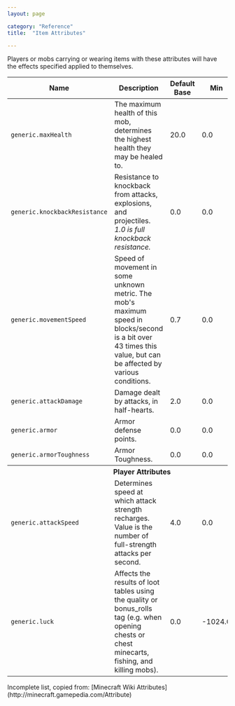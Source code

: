 ```yaml
---
layout: page

category: "Reference"
title:  "Item Attributes"

---
```


Players or mobs carrying or wearing items with these attributes will have the effects specified applied to themselves.
<div class='table-responsive'>
  <table class='table table-striped table-condensed'>
    <thead>
      <tr>
        <th>Name</th>
        <th>Description</th>
        <th>Default Base</th>
        <th>Min</th>
        <th style='min-width: 60px;'>Max</th>
      </tr>
    </thead>
    <tbody>
      <tr>
        <td>
          <code>generic.maxHealth</code>
        </td>
        <td>The maximum health of this mob, determines the highest health they may be healed to.</td>
        <td>20.0</td>
        <td>0.0</td>
        <td>1.7x10<sup>308</sup></td>
      </tr>
      <!-- %tr -->
      <!-- %td -->
      <!-- %code generic.followRange -->
      <!-- %td The range in blocks within which a mob with this attribute will target players or other mobs to track. Exiting this range will cause the mob to cease following the player/mob. Actual value used by most mobs is 16; for Zombies it is 40. -->
      <!-- %td 32.0 -->
      <!-- %td 0.0 -->
      <!-- %td 2048.0 -->
      <tr>
        <td>
          <code>generic.knockbackResistance</code>
        </td>
        <td>
          Resistance to knockback from attacks, explosions, and projectiles.
          <br>
          <i>1.0 is full knockback resistance.</i>
        </td>
        <td>0.0</td>
        <td>0.0</td>
        <td>1.0</td>
      </tr>
      <tr>
        <td>
          <code>generic.movementSpeed</code>
        </td>
        <td>Speed of movement in some unknown metric. The mob's maximum speed in blocks/second is a bit over 43 times this value, but can be affected by various conditions.</td>
        <td>0.7</td>
        <td>0.0</td>
        <td>1.7x10<sup>308</sup></td>
      </tr>
      <tr>
        <td>
          <code>generic.attackDamage</code>
        </td>
        <td>Damage dealt by attacks, in half-hearts.</td>
        <td>2.0</td>
        <td>0.0</td>
        <td>1.7x10<sup>308</sup></td>
      </tr>
      <tr>
        <td>
          <code>generic.armor</code>
        </td>
        <td>Armor defense points.</td>
        <td>0.0</td>
        <td>0.0</td>
        <td>30.0</td>
      </tr>
      <tr>
        <td>
          <code>generic.armorToughness</code>
        </td>
        <td>Armor Toughness.</td>
        <td>0.0</td>
        <td>0.0</td>
        <td>20.0</td>
      </tr>
      <tr>
        <th colspan='5'>Player Attributes</th>
      </tr>
      <tr>
        <td>
          <code>generic.attackSpeed</code>
        </td>
        <td>Determines speed at which attack strength recharges. Value is the number of full-strength attacks per second.</td>
        <td>4.0</td>
        <td>0.0</td>
        <td>1024.0</td>
      </tr>
      <tr>
        <td>
          <code>generic.luck</code>
        </td>
        <td>Affects the results of loot tables using the quality or bonus_rolls tag (e.g. when opening chests or chest minecarts, fishing, and killing mobs).</td>
        <td>0.0</td>
        <td>-1024.0</td>
        <td>1024.0</td>
      </tr>
    </tbody>
  </table>
</div>
Incomplete list, copied from: [Minecraft Wiki Attributes](http://minecraft.gamepedia.com/Attribute)
